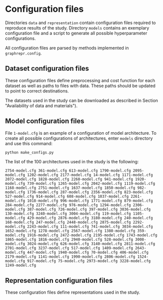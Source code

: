 # Configuration files

Directories `data` and `representation` contain configuration files required to reproduce results of the study.
Directory `models` contains an exemplary configuration file and a script to generate all possible hyperparameter configurations.

All configuration files are parsed by methods implemented in `graphrepr.config`.

## Dataset configuration files

These configuration files define preprocessing and cost function for each dataset as well as paths to files with data.
These paths should be updated to point to correct destinations.

The datasets used in the study can be downloaded as described in Section "Availability of data and materials").


## Model configuration files

File `1-model.cfg` is an example of a configuration of model architecture.
To create all possible configurations of architectures, enter `models` directory and use this command:

```bash
python make_configs.py
```

The list of the 100 architectures used in the study is the following:

`2754-model.cfg 361-model.cfg 613-model.cfg 1790-model.cfg 2095-model.cfg 1202-model.cfg 2177-model.cfg 14-model.cfg 1171-model.cfg 2072-model.cfg 1828-model.cfg 2260-model.cfg 941-model.cfg 1920-model.cfg 739-model.cfg 1265-model.cfg 2042-model.cfg 1119-model.cfg 1168-model.cfg 2751-model.cfg 1637-model.cfg 1850-model.cfg 982-model.cfg 1736-model.cfg 287-model.cfg 2356-model.cfg 823-model.cfg 527-model.cfg 914-model.cfg 608-model.cfg 1037-model.cfg 2261-model.cfg 1018-model.cfg 996-model.cfg 1771-model.cfg 879-model.cfg 284-model.cfg 2277-model.cfg 976-model.cfg 1294-model.cfg 2306-model.cfg 387-model.cfg 726-model.cfg 397-model.cfg 3036-model.cfg 130-model.cfg 3240-model.cfg 3004-model.cfg 119-model.cfg 1105-model.cfg 429-model.cfg 2876-model.cfg 3180-model.cfg 240-model.cfg 168-model.cfg 247-model.cfg 2448-model.cfg 2875-model.cfg 2292-model.cfg 2243-model.cfg 111-model.cfg 741-model.cfg 3034-model.cfg 1652-model.cfg 1278-model.cfg 2567-model.cfg 1380-model.cfg 359-model.cfg 1916-model.cfg 2472-model.cfg 2195-model.cfg 1743-model.cfg 1865-model.cfg 1816-model.cfg 2940-model.cfg 528-model.cfg 3008-model.cfg 3024-model.cfg 626-model.cfg 3140-model.cfg 2811-model.cfg 2701-model.cfg 3237-model.cfg 517-model.cfg 1409-model.cfg 2643-model.cfg 447-model.cfg 1940-model.cfg 70-model.cfg 406-model.cfg 2179-model.cfg 1141-model.cfg 1990-model.cfg 2806-model.cfg 1524-model.cfg 917-model.cfg 75-model.cfg 2973-model.cfg 3228-model.cfg 1249-model.cfg`

## Representation configuration files

These configuration files define representations used in the study.
